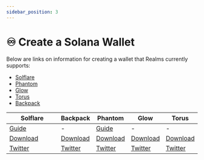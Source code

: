 ```yaml
---
sidebar_position: 3
---
```



# ♾️ Create a Solana Wallet

Below are links on information for creating a wallet that Realms currently supports:

* [Solflare](https://docs.solflare.com/solflare/getting\_started/how-to-create-a-new-wallet)
* [Phantom](https://help.phantom.app/hc/en-us/articles/4406388623251-How-to-create-a-new-wallet)
* [Glow](https://glow.app/download)
* [Torus](https://docs.tor.us/)
* [Backpack](https://www.backpack.app/downloads)

<table data-full-width="false"><thead><tr><th width="153">Solflare</th><th>Backpack</th><th>Phantom</th><th>Glow</th><th>Torus</th></tr></thead><tbody><tr><td><a href="https://docs.solflare.com/solflare/onboarding/web-app-and-extension/how-to-create-a-new-wallet">Guide</a></td><td>-</td><td><a href="https://help.phantom.app/hc/en-us/articles/8071074929043-How-to-create-a-new-wallet">Guide</a></td><td>-</td><td>-</td></tr><tr><td><a href="https://solflare.com/download">Download</a></td><td><a href="https://www.backpack.app/downloads">Download</a></td><td><a href="https://phantom.app/download">Download</a></td><td><a href="https://glow.app/download">Download</a></td><td><a href="https://tech.tor.us/">Download</a></td></tr><tr><td><a href="https://twitter.com/solflare_wallet">Twitter</a></td><td><a href="https://twitter.com/xNFT_Backpack">Twitter</a></td><td><a href="https://twitter.com/phantom">Twitter</a></td><td><a href="https://twitter.com/glowwallet">Twitter</a></td><td><a href="https://twitter.com/Web3Auth">Twitter</a></td></tr></tbody></table>
